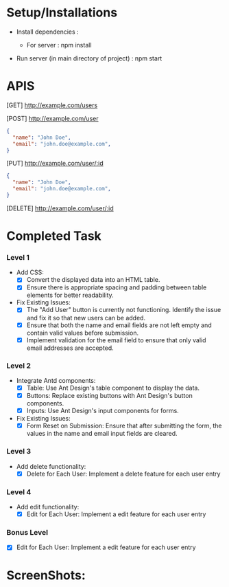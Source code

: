 # Setup/Installations
* Install dependencies :  

  - For server : npm install  

* Run server (in main directory of project) : npm start

# APIS  
[GET] http://example.com/users

[POST] http://example.com/user  
```json
{
  "name": "John Doe",
  "email": "john.doe@example.com",
}
```
[PUT] http://example.com/user/:id
```json
{
  "name": "John Doe",
  "email": "john.doe@example.com",
}
```
[DELETE] http://example.com/user/:id  

# Completed Task
<h3>Level 1</h3>  

- Add CSS:
  - [x] Convert the displayed data into an HTML table.
  - [x] Ensure there is appropriate spacing and padding between table elements for better readability.
- Fix Existing Issues:
  - [x] The "Add User" button is currently not functioning. Identify the issue and fix it so that new users can be added.
  - [x] Ensure that both the name and email fields are not left empty and contain valid values before submission.
  - [x] Implement validation for the email field to ensure that only valid email addresses are accepted.

<h3>Level 2</h3>  

- Integrate Antd components:
  - [x] Table: Use Ant Design's table component to display the data.
  - [x] Buttons: Replace existing buttons with Ant Design's button components.
  - [x] Inputs: Use Ant Design's input components for forms.
- Fix Existing Issues:
  - [x] Form Reset on Submission: Ensure that after submitting the form, the values in the name and email input fields are cleared.

<h3>Level 3</h3>  

- Add delete functionality:
  - [x] Delete for Each User: Implement a delete feature for each user entry

<h3>Level 4</h3>  

- Add edit functionality:
  - [x] Edit for Each User: Implement a edit feature for each user entry

<h3>Bonus Level</h3>  


  - [x] Edit for Each User: Implement a edit feature for each user entry

# ScreenShots:
